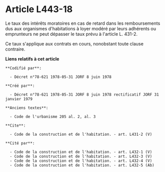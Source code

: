# Article L443-18

Le taux des intérêts moratoires en cas de retard dans les remboursements dus aux organismes d'habitations à loyer modéré par
leurs adhérents ou emprunteurs ne peut dépasser le taux prévu à l'article L. 431-2. 

Ce taux s'applique aux contrats en cours, nonobstant toute clause contraire.

**Liens relatifs à cet article**

	**Codifié par**:

	  - Décret n°78-621 1978-05-31 JORF 8 juin 1978

	**Créé par**:

	  - Décret n°78-621 1978-05-31 JORF 8 juin 1978 rectificatif JORF 31 janvier 1979

	**Anciens textes**:

	  - Code de l'urbanisme 205 al. 2, al. 3

	**Cite**:

	  - Code de la construction et de l'habitation. - art. L431-2 (V)

	**Cité par**:

	  - Code de la construction et de l'habitation. - art. L432-1 (V)
	  - Code de la construction et de l'habitation. - art. L432-3 (V)
	  - Code de la construction et de l'habitation. - art. L432-4 (V)
	  - Code de la construction et de l'habitation. - art. L432-5 (Ab)
